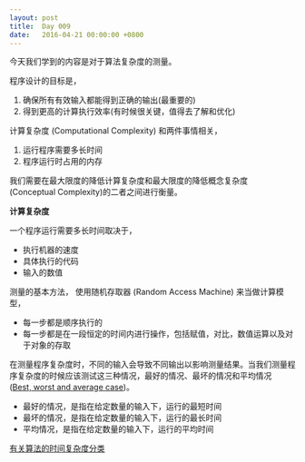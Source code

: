 ```yaml
---
layout: post
title:  Day 009
date:   2016-04-21 00:00:00 +0800
---
```


今天我们学到的内容是对于算法复杂度的测量。

程序设计的目标是，
1. 确保所有有效输入都能得到正确的输出(最重要的)
2. 得到更高的计算执行效率(有时候很关键，值得去了解和优化)

计算复杂度 (Computational Complexity) 和两件事情相关，
1. 运行程序需要多长时间
2. 程序运行时占用的内存

我们需要在最大限度的降低计算复杂度和最大限度的降低概念复杂度 (Conceptual Complexity)的二者之间进行衡量。

**计算复杂度**

一个程序运行需要多长时间取决于，
- 执行机器的速度
- 具体执行的代码
- 输入的数值

测量的基本方法，
使用随机存取器 (Random Access Machine) 来当做计算模型，
- 每一步都是顺序执行的
- 每一步都是在一段恒定的时间内进行操作，包括赋值，对比，数值运算以及对于对象的存取

在测量程序复杂度时，不同的输入会导致不同输出以影响测量结果。当我们测量程序复杂度的时候应该测试这三种情况，最好的情况、最坏的情况和平均情况 ([Best, worst and average case](https://en.wikipedia.org/wiki/Best,_worst_and_average_case))。
- 最好的情况，是指在给定数量的输入下，运行的最短时间
- 最坏的情况，是指在给定数量的输入下，运行的最长时间
- 平均情况，是指在给定数量的输入下，运行的平均时间

[有关算法的时间复杂度分类](https://zh.wikipedia.org/wiki/%E6%97%B6%E9%97%B4%E5%A4%8D%E6%9D%82%E5%BA%A6)
